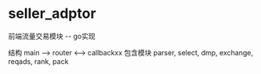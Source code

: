 seller_adptor
=============

前端流量交易模块 -- go实现

结构 
main --> router <--> callbackxx
包含模块
parser, select, dmp, exchange, reqads, rank, pack
